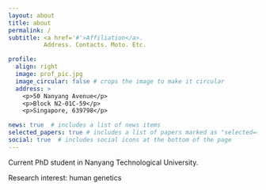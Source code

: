 ```yaml
---
layout: about
title: about
permalink: /
subtitle: <a href='#'>Affiliation</a>.
          Address. Contacts. Moto. Etc.

profile:
  align: right
  image: prof_pic.jpg
  image_circular: false # crops the image to make it circular
  address: >
    <p>50 Nanyang Avenue</p>
    <p>Block N2-01C-59</p>
    <p>Singapore, 639798</p>

news: true  # includes a list of news items
selected_papers: true # includes a list of papers marked as "selected={true}"
social: true  # includes social icons at the bottom of the page
---
```


Current PhD student in Nanyang Technological University.

Research interest: human genetics